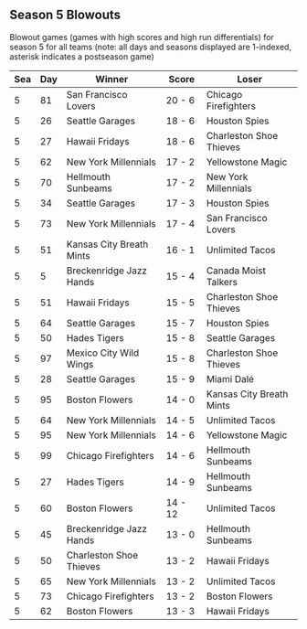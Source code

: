 ## Season 5 Blowouts



Blowout games (games with high scores and high run differentials) for season 5 for all teams (note: all days and seasons displayed are 1-indexed, asterisk indicates a postseason game)


| Sea | Day | Winner | Score | Loser | 
| ------ |------ |------ |------ |------ |
| 5 | 81 | San Francisco Lovers | 20 - 6 | Chicago Firefighters | 
| 5 | 26 | Seattle Garages | 18 - 6 | Houston Spies | 
| 5 | 27 | Hawaii Fridays | 18 - 6 | Charleston Shoe Thieves | 
| 5 | 62 | New York Millennials | 17 - 2 | Yellowstone Magic | 
| 5 | 70 | Hellmouth Sunbeams | 17 - 2 | New York Millennials | 
| 5 | 34 | Seattle Garages | 17 - 3 | Houston Spies | 
| 5 | 73 | New York Millennials | 17 - 4 | San Francisco Lovers | 
| 5 | 51 | Kansas City Breath Mints | 16 - 1 | Unlimited Tacos | 
| 5 | 5 | Breckenridge Jazz Hands | 15 - 4 | Canada Moist Talkers | 
| 5 | 51 | Hawaii Fridays | 15 - 5 | Charleston Shoe Thieves | 
| 5 | 64 | Seattle Garages | 15 - 7 | Houston Spies | 
| 5 | 50 | Hades Tigers | 15 - 8 | Seattle Garages | 
| 5 | 97 | Mexico City Wild Wings | 15 - 8 | Charleston Shoe Thieves | 
| 5 | 28 | Seattle Garages | 15 - 9 | Miami Dalé | 
| 5 | 95 | Boston Flowers | 14 - 0 | Kansas City Breath Mints | 
| 5 | 64 | New York Millennials | 14 - 5 | Unlimited Tacos | 
| 5 | 95 | New York Millennials | 14 - 6 | Yellowstone Magic | 
| 5 | 99 | Chicago Firefighters | 14 - 6 | Hellmouth Sunbeams | 
| 5 | 27 | Hades Tigers | 14 - 9 | Hellmouth Sunbeams | 
| 5 | 60 | Boston Flowers | 14 - 12 | Unlimited Tacos | 
| 5 | 45 | Breckenridge Jazz Hands | 13 - 0 | Hellmouth Sunbeams | 
| 5 | 50 | Charleston Shoe Thieves | 13 - 2 | Hawaii Fridays | 
| 5 | 65 | New York Millennials | 13 - 2 | Unlimited Tacos | 
| 5 | 73 | Chicago Firefighters | 13 - 2 | Boston Flowers | 
| 5 | 62 | Boston Flowers | 13 - 3 | Hawaii Fridays | 


